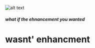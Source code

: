 ![alt text](https://i.imgur.com/v58QGpI.jpg "vindoodle.exe")

##### what if the ehnancement you wanted
# wasnt' enhancment
